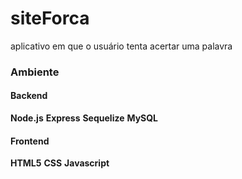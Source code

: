 # siteForca
aplicativo em que o usuário tenta acertar uma palavra

### Ambiente

#### Backend
**Node.js**
**Express**
**Sequelize**
**MySQL**

#### Frontend
**HTML5**
**CSS**
**Javascript**


